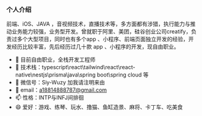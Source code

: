 ### 个人介绍

前端、iOS、JAVA ，音视频技术，直播技术等，多方面都有涉猎，执行能力与推动业务能力较强，业务型开发。曾就职于阿里、美团，硅谷创业公司creatify，负责过多个大型项目，同时也有多个app 、小程序、前端页面独立开发的经验，开发经历比较丰富，先后经历过几十款 app 、小程序的开发，现自由职业。

- 🔭 目前自由职业，全栈开发工程师
- 🌱 技术栈：typescript\react\tailwind\react\react-native\nestjs\prisma\java\spring boot\spring cloud 等
- 👯 微信号：Siy-Wuzy 加我请注明来由
- 🤔 email：a18814888787@gmail.com
- 📫 性格：INTP与INFJ间排徊 
- 😄 爱好：游戏、练琴、玩水、撸猫、鱼缸造景、麻将、卡丁车、吃美食
